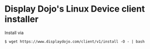 # Display Dojo's Linux Device client installer
Install via
```
$ wget https://www.displaydojo.com/client/v1/install -O - | bash
```
